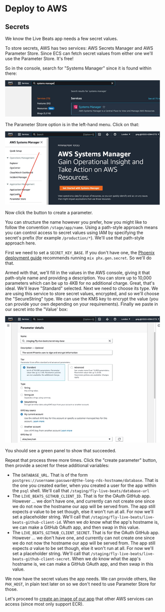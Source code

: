 # Deploy to AWS

## Secrets

We know the Live Beats app needs a few secret values.

To store secrets, AWS has two services: AWS Secrets Manager and AWS Parameter Store. Since ECS can fetch secret values from either one we'll use the Parameter Store. It's free!

So in the console, search for "Systems Manager" since it is found within there:

![AWS Systems Manager](img/aws_systems_manager_1.jpeg)

The Parameter Store option is in the left-hand menu. Click on that:

![AWS Parameter Store](img/aws_systems_manager_2.jpeg)

Now click the button to create a parameter.

You can structure the name however you prefer, how you might like to follow the convention `/stage/app/name`. Using a path-style approach means you can control access to secret values using IAM by specifying the secret's prefix (for example `/production/*`). We'll use that path-style approach here.

First we need to set a `SECRET_KEY_BASE`. If you don't have one, the [Phoenix deployment guide](https://hexdocs.pm/phoenix/deployment.html) recommends running `mix phx.gen.secret`. So we'll do that.

Armed with that, we'll fill in the values in the AWS console, giving it that path-style name and providing a description. You can store up to 10,000 parameters which can be up to 4KB for no additional charge. Great, that's ideal. We'll leave "Standard" selected. Next we need to choose its type. We are using this service to store secret values, encrypted, and so we'll choose the "SecureString" type. We can use the KMS key to encrypt the value (you can provide your own depending on your requirements). Finally we paste in our secret into the "Value' box:

![AWS secret 1](img/aws_systems_manager_secret_1.jpeg)

You should see a green panel to show that succeeded.

Repeat that process three more times. Click the "create parameter" button, then provide a secret for these additional variables:

- The `DATABASE_URL`. That is of the form `postgres://username:password@the-long-rds-hostname/database`. That is the one you created earlier, when you created a user for the app within the `psql` shell. We'll call that `/staging/fly-live-beats/database-url`
- The `LIVE_BEATS_GITHUB_CLIENT_ID`. That is for the OAuth GitHub app. However ... we don't have one, and currently can not create one since we do not now the hostname our app will be served from. The app still expects _a_ value to be set though, else it won't run at all. For now we'll set a placeholder string. We'll call that `/staging/fly-live-beats/live-beats-github-client-id`. When we _do_ know what the app's hostname is, we can make a GitHub OAuth app, and then swap in this value.
- The `LIVE_BEATS_GITHUB_CLIENT_SECRET`. That is for the OAuth GitHub app. However ... we don't have one, and currently can not create one since we do not now the hostname our app will be served from. The app still expects _a_ value to be set though, else it won't run at all. For now we'll set a placeholder string. We'll call that `/staging/fly-live-beats/live-beats-github-client-secret`. When we _do_ know what the app's hostname is, we can make a GitHub OAuth app, and then swap in this value.

We now have the secret values the app needs. We can provide others, like `PHX_HOST`, in plain text later on so we don't need to use Parameter Store for those.

Let's proceed to [create an image of our app](/docs/6-aws-create-an-image.md) that other AWS services can access (since most only support ECR).
